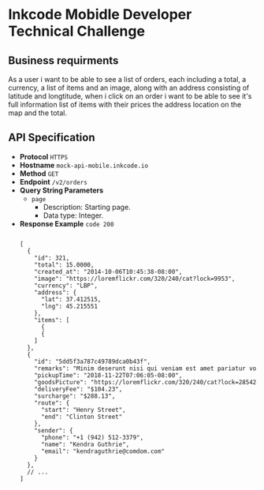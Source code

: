 # Inkcode Mobidle Developer Technical Challenge 

## Business requirments
As a user i want to be able to see a list of orders, each including a total, a currency, a list of items and an image, along with an address consisting of latitude and longtitude, when i click on an order i want to be able to see it's full information list of items with their prices the address location on the map and the total.

## API Specification
<ul dir="auto">
    <li><strong>Protocol</strong> <code>HTTPS</code></li>
    <li><strong>Hostname</strong> <code>mock-api-mobile.inkcode.io</code></li>
    <li><strong>Method</strong> <code>GET</code></li>
    <li><strong>Endpoint</strong> <code>/v2/orders</code></li>
    <li><strong>Query String Parameters</strong>
        <ul dir="auto">
            <li><code>page</code>
            <ul dir="auto">
                <li>Description: Starting page.</li>
                <li>Data type: Integer.</li>
            </ul>
            </li>
        </ul>
    </li>
    <li><strong>Response Example</strong> <code>code 200</code>
        <code>
            <pre><span class="pl-kos">[</span>
  <span class="pl-kos">{</span>
    <span class="pl-s">"id"</span>: <span class="pl-s">321</span><span class="pl-kos">,</span>
    <span class="pl-s">"total"</span>: <span class="pl-s">15.0000</span><span class="pl-kos">,</span>
    <span class="pl-s">"created_at"</span>: <span class="pl-s">"2014-10-06T10:45:38-08:00"</span><span class="pl-kos">,</span>
    <span class="pl-s">"image"</span>: <span class="pl-s">"https://loremflickr.com/320/240/cat?lock=9953"</span><span class="pl-kos">,</span>
    <span class="pl-s">"currency"</span>: <span class="pl-s">"LBP"</span><span class="pl-kos">,</span>
    <span class="pl-s">"address"</span>: <span class="pl-kos">{</span>
      <span class="pl-s">"lat"</span>: <span class="pl-s">37.412515</span><span class="pl-kos">,</span>
      <span class="pl-s">"lng"</span>: <span class="pl-s">45.215551</span>
    <span class="pl-kos">}</span><span class="pl-kos">,</span>
    <span class="pl-s">"items"</span>: <span class="pl-kos">[</span>
      <span class="pl-kos">{</span>
      <span class="pl-kos">{</span>
    <span class="pl-kos">]</span>
  <span class="pl-kos">}</span><span class="pl-kos">,</span>
  <span class="pl-kos">{</span>
    <span class="pl-s">"id"</span>: <span class="pl-s">"5dd5f3a787c49789dca0b43f"</span><span class="pl-kos">,</span>
    <span class="pl-s">"remarks"</span>: <span class="pl-s">"Minim deserunt nisi qui veniam est amet pariatur voluptate ea est exercitation cupidatat sit ea."</span><span class="pl-kos">,</span>
    <span class="pl-s">"pickupTime"</span>: <span class="pl-s">"2018-11-22T07:06:05-08:00"</span><span class="pl-kos">,</span>
    <span class="pl-s">"goodsPicture"</span>: <span class="pl-s">"https://loremflickr.com/320/240/cat?lock=28542"</span><span class="pl-kos">,</span>
    <span class="pl-s">"deliveryFee"</span>: <span class="pl-s">"$104.23"</span><span class="pl-kos">,</span>
    <span class="pl-s">"surcharge"</span>: <span class="pl-s">"$288.13"</span><span class="pl-kos">,</span>
    <span class="pl-s">"route"</span>: <span class="pl-kos">{</span>
      <span class="pl-s">"start"</span>: <span class="pl-s">"Henry Street"</span><span class="pl-kos">,</span>
      <span class="pl-s">"end"</span>: <span class="pl-s">"Clinton Street"</span>
    <span class="pl-kos">}</span><span class="pl-kos">,</span>
    <span class="pl-s">"sender"</span>: <span class="pl-kos">{</span>
      <span class="pl-s">"phone"</span>: <span class="pl-s">"+1 (942) 512-3379"</span><span class="pl-kos">,</span>
      <span class="pl-s">"name"</span>: <span class="pl-s">"Kendra Guthrie"</span><span class="pl-kos">,</span>
      <span class="pl-s">"email"</span>: <span class="pl-s">"kendraguthrie@comdom.com"</span>
    <span class="pl-kos">}</span>
  <span class="pl-kos">}</span><span class="pl-kos">,</span>
  <span class="pl-c">// ...</span>
<span class="pl-kos">]</span></pre>
        </code>
    </li>
</ul>
